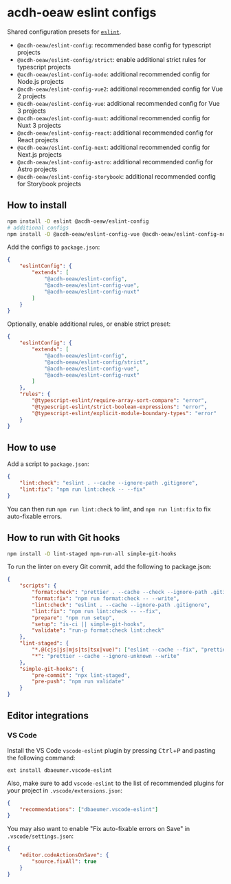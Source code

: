 # acdh-oeaw eslint configs

Shared configuration presets for [`eslint`](https://eslint.org/).

- `@acdh-oeaw/eslint-config`: recommended base config for typescript projects
- `@acdh-oeaw/eslint-config/strict`: enable additional strict rules for typescript projects
- `@acdh-oeaw/eslint-config-node`: additional recommended config for Node.js projects
- `@acdh-oeaw/eslint-config-vue2`: additional recommended config for Vue 2 projects
- `@acdh-oeaw/eslint-config-vue`: additional recommended config for Vue 3 projects
- `@acdh-oeaw/eslint-config-nuxt`: additional recommended config for Nuxt 3 projects
- `@acdh-oeaw/eslint-config-react`: additional recommended config for React projects
- `@acdh-oeaw/eslint-config-next`: additional recommended config for Next.js projects
- `@acdh-oeaw/eslint-config-astro`: additional recommended config for Astro projects
- `@acdh-oeaw/eslint-config-storybook`: additional recommended config for Storybook projects

## How to install

```bash
npm install -D eslint @acdh-oeaw/eslint-config
# additional configs
npm install -D @acdh-oeaw/eslint-config-vue @acdh-oeaw/eslint-config-nuxt
```

Add the configs to `package.json`:

```json
{
	"eslintConfig": {
		"extends": [
			"@acdh-oeaw/eslint-config",
			"@acdh-oeaw/eslint-config-vue",
			"@acdh-oeaw/eslint-config-nuxt"
		]
	}
}
```

Optionally, enable additional rules, or enable strict preset:

```json
{
	"eslintConfig": {
		"extends": [
			"@acdh-oeaw/eslint-config",
			"@acdh-oeaw/eslint-config/strict",
			"@acdh-oeaw/eslint-config-vue",
			"@acdh-oeaw/eslint-config-nuxt"
		]
	},
	"rules": {
		"@typescript-eslint/require-array-sort-compare": "error",
		"@typescript-eslint/strict-boolean-expressions": "error",
		"@typescript-eslint/explicit-module-boundary-types": "error"
	}
}
```

## How to use

Add a script to `package.json`:

```json
{
	"lint:check": "eslint . --cache --ignore-path .gitignore",
	"lint:fix": "npm run lint:check -- --fix"
}
```

You can then run `npm run lint:check` to lint, and `npm run lint:fix` to fix auto-fixable errors.

## How to run with Git hooks

```bash
npm install -D lint-staged npm-run-all simple-git-hooks
```

To run the linter on every Git commit, add the following to package.json:

```json
{
	"scripts": {
		"format:check": "prettier . --cache --check --ignore-path .gitignore",
		"format:fix": "npm run format:check -- --write",
		"lint:check": "eslint . --cache --ignore-path .gitignore",
		"lint:fix": "npm run lint:check -- --fix",
		"prepare": "npm run setup",
		"setup": "is-ci || simple-git-hooks",
		"validate": "run-p format:check lint:check"
	},
	"lint-staged": {
		"*.@(cjs|js|mjs|ts|tsx|vue)": ["eslint --cache --fix", "prettier --cache --write"],
		"*": "prettier --cache --ignore-unknown --write"
	},
	"simple-git-hooks": {
		"pre-commit": "npx lint-staged",
		"pre-push": "npm run validate"
	}
}
```

## Editor integrations

### VS Code

Install the VS Code `vscode-eslint` plugin by pressing <kbd>Ctrl</kbd>+<kbd>P</kbd> and pasting the
following command:

```
ext install dbaeumer.vscode-eslint
```

Also, make sure to add `vscode-eslint` to the list of recommended plugins for your project in
`.vscode/extensions.json`:

```json
{
	"recommendations": ["dbaeumer.vscode-eslint"]
}
```

You may also want to enable "Fix auto-fixable errors on Save" in `.vscode/settings.json`:

```json
{
	"editor.codeActionsOnSave": {
		"source.fixAll": true
	}
}
```
